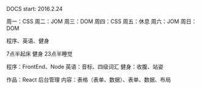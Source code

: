 DOCS start: 2016.2.24

周一：CSS
周二：JOM
周三：DOM
周四：CSS
周五：休息
周六：JOM
周日：DOM

程序、英语、健身

7点半起床 健身
23点半睡觉

程序：FrontEnd、Node
英语：音标、四级词汇
健身：收腹、站姿

作品：React 后台管理
内容：表格（表单、数据）、表单、数据、布局
